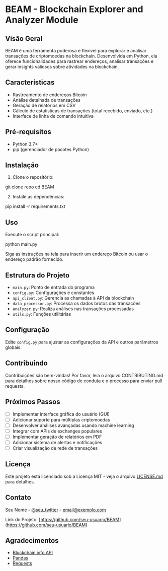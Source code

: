 # BEAM - Blockchain Explorer and Analyzer Module

## Visão Geral

BEAM é uma ferramenta poderosa e flexível para explorar e analisar transações de criptomoedas na blockchain. Desenvolvida em Python, ela oferece funcionalidades para rastrear endereços, analisar transações e gerar insights valiosos sobre atividades na blockchain.

## Características

- Rastreamento de endereços Bitcoin
- Análise detalhada de transações
- Geração de relatórios em CSV
- Cálculo de estatísticas de transações (total recebido, enviado, etc.)
- Interface de linha de comando intuitiva

## Pré-requisitos

- Python 3.7+
- pip (gerenciador de pacotes Python)

## Instalação

1. Clone o repositório:

git clone repo cd BEAM


2. Instale as dependências:

pip install -r requirements.txt


## Uso

Execute o script principal:

python main.py


Siga as instruções na tela para inserir um endereço Bitcoin ou usar o endereço padrão fornecido.

## Estrutura do Projeto

- `main.py`: Ponto de entrada do programa
- `config.py`: Configurações e constantes
- `api_client.py`: Gerencia as chamadas à API da blockchain
- `data_processor.py`: Processa os dados brutos das transações
- `analyzer.py`: Realiza análises nas transações processadas
- `utils.py`: Funções utilitárias

## Configuração

Edite `config.py` para ajustar as configurações da API e outros parâmetros globais.

## Contribuindo

Contribuições são bem-vindas! Por favor, leia o arquivo CONTRIBUTING.md para detalhes sobre nosso código de conduta e o processo para enviar pull requests.

## Próximos Passos

- [ ] Implementar interface gráfica do usuário (GUI)
- [ ] Adicionar suporte para múltiplas criptomoedas
- [ ] Desenvolver análises avançadas usando machine learning
- [ ] Integrar com APIs de exchanges populares
- [ ] Implementar geração de relatórios em PDF
- [ ] Adicionar sistema de alertas e notificações
- [ ] Criar visualização de rede de transações

## Licença

Este projeto está licenciado sob a Licença MIT - veja o arquivo [LICENSE.md](LICENSE.md) para detalhes.

## Contato

Seu Nome - [@seu_twitter](https://twitter.com/seu_twitter) - email@exemplo.com

Link do Projeto: [https://github.com/seu-usuario/BEAM](https://github.com/seu-usuario/BEAM)

## Agradecimentos

- [Blockchain.info API](https://www.blockchain.com/api)
- [Pandas](https://pandas.pydata.org/)
- [Requests](https://docs.python-requests.org/en/master/)